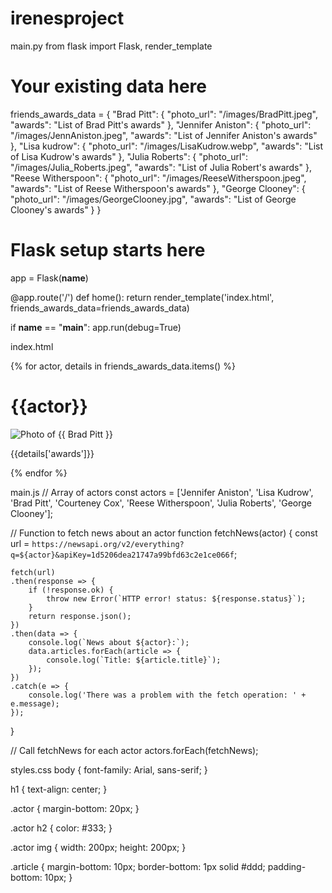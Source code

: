 # irenesproject
main.py
from flask import Flask, render_template

# Your existing data here
friends_awards_data = {
    "Brad Pitt": {
        "photo_url": "/images/BradPitt.jpeg",
        "awards": "List of Brad Pitt's awards"
    },
    "Jennifer Aniston": {
        "photo_url": "/images/JennAniston.jpeg",
        "awards": "List of Jennifer Aniston's awards"
    },
     "Lisa kudrow": {
      "photo_url": "/images/LisaKudrow.webp",
      "awards": "List of Lisa Kudrow's awards"
  },
  "Julia Roberts": {
      "photo_url": "/images/Julia_Roberts.jpeg",
      "awards": "List of Julia Robert's awards"
  },
    "Reese Witherspoon": {
        "photo_url": "/images/ReeseWitherspoon.jpeg",
        "awards": "List of Reese Witherspoon's awards"
    },
  "George Clooney": {
      "photo_url": "/images/GeorgeClooney.jpg",
      "awards": "List of George Clooney's awards"
  }
}

# Flask setup starts here
app = Flask(__name__)

@app.route('/')
def home():
    return render_template('index.html', friends_awards_data=friends_awards_data)

if __name__ == "__main__":
    app.run(debug=True)

index.html
<!DOCTYPE html>
<html>
<head>
    <!-- Your head info here -->
    <title>Your title</title>
</head>
<body>
    <!-- Loop through each actor in the dictionary -->
    {% for actor, details in friends_awards_data.items() %}
        <div>
            <h1>{{actor}}</h1>
            <!-- Use the actor's 'photo_url' attribute as the source for an image -->
            <img src="{{ details['photo_url'] }}" alt="Photo of {{ Brad Pitt }}" />
            <p>{{details['awards']}}</p>
        </div>    
    {% endfor %}
    <!-- MORE TO AD -->
</body>
</html>

main.js
// Array of actors
const actors = ['Jennifer Aniston', 'Lisa Kudrow', 'Brad Pitt', 'Courteney Cox', 'Reese Witherspoon', 'Julia Roberts', 'George Clooney'];

// Function to fetch news about an actor
function fetchNews(actor) {
    const url = `https://newsapi.org/v2/everything?q=${actor}&apiKey=1d5206dea21747a99bfd63c2e1ce066f`;

    fetch(url)
    .then(response => {
        if (!response.ok) {
            throw new Error(`HTTP error! status: ${response.status}`);
        }
        return response.json();
    })
    .then(data => {
        console.log(`News about ${actor}:`);
        data.articles.forEach(article => {
            console.log(`Title: ${article.title}`);
        });
    })
    .catch(e => {
        console.log('There was a problem with the fetch operation: ' + e.message);
    });
}

// Call fetchNews for each actor
actors.forEach(fetchNews);

styles.css
body {
    font-family: Arial, sans-serif;
}

h1 {
    text-align: center;
}

.actor {
    margin-bottom: 20px;
}

.actor h2 {
    color: #333;
}

.actor img {
    width: 200px;
    height: 200px;
}

.article {
    margin-bottom: 10px;
    border-bottom: 1px solid #ddd;
    padding-bottom: 10px;
}
